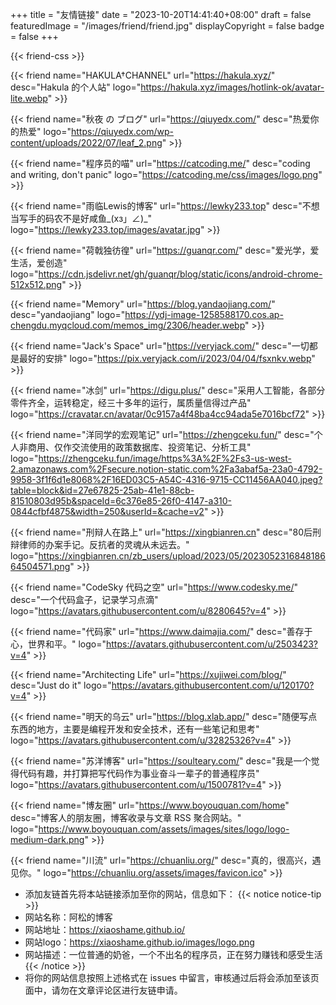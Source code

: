 +++
title = "友情链接"
date = "2023-10-20T14:41:40+08:00"
draft = false
featuredImage = "/images/friend/friend.jpg"
displayCopyright = false
badge = false
+++

{{< friend-css >}}

{{< friend name="HAKULA†CHANNEL" url="https://hakula.xyz/"  desc="Hakula 的个人站" logo="https://hakula.xyz/images/hotlink-ok/avatar-lite.webp" >}}

{{< friend name="秋夜 の ブログ" url="https://qiuyedx.com/"  desc="热爱你的热爱" logo="https://qiuyedx.com/wp-content/uploads/2022/07/leaf_2.png" >}}

{{< friend name="程序员的喵" url="https://catcoding.me/"  desc="coding and writing, don't panic" logo="https://catcoding.me/css/images/logo.png" >}}

{{< friend name="雨临Lewis的博客" url="https://lewky233.top"  desc="不想当写手的码农不是好咸鱼_(xз」∠)_" logo="https://lewky233.top/images/avatar.jpg" >}}

{{< friend name="荷戟独彷徨" url="https://guanqr.com/"  desc="爱光学，爱生活，爱创造" logo="https://cdn.jsdelivr.net/gh/guanqr/blog/static/icons/android-chrome-512x512.png" >}}

{{< friend name="Memory" url="https://blog.yandaojiang.com/" desc="yandaojiang" logo="https://ydj-image-1258588170.cos.ap-chengdu.myqcloud.com/memos_img/2306/header.webp" >}}

{{< friend name="Jack's Space" url="https://veryjack.com/" desc="一切都是最好的安排" logo="https://pix.veryjack.com/i/2023/04/04/fsxnkv.webp" >}}

{{< friend name="冰剑" url="https://digu.plus/" desc="采用人工智能，各部分零件齐全，运转稳定，经三十多年的运行，属质量信得过产品" logo="https://cravatar.cn/avatar/0c9157a4f48ba4cc94ada5e7016bcf72" >}}

{{< friend name="洋同学的宏观笔记" url="https://zhengceku.fun/" desc="个人非商用、仅作交流使用的政策数据库、投资笔记、分析工具" logo="https://zhengceku.fun/image/https%3A%2F%2Fs3-us-west-2.amazonaws.com%2Fsecure.notion-static.com%2Fa3abaf5a-23a0-4792-9958-3f1f6d1e8068%2F16ED03C5-A54C-4316-9715-CC11456AA040.jpeg?table=block&id=27e67825-25ab-41e1-88cb-81510803d95b&spaceId=6c376e85-26f0-4147-a310-0844cfbf4875&width=250&userId=&cache=v2" >}}

{{< friend name="刑辩人在路上" url="https://xingbianren.cn" desc="80后刑辩律师的办案手记。反抗者的灵魂从未远去。" logo="https://xingbianren.cn/zb_users/upload/2023/05/202305231684818664504571.png" >}}

{{< friend name="CodeSky 代码之空" url="https://www.codesky.me/" desc="一个代码盒子，记录学习点滴" logo="https://avatars.githubusercontent.com/u/8280645?v=4" >}}

{{< friend name="代码家" url="https://www.daimajia.com/" desc="善存于心，世界和平。" logo="https://avatars.githubusercontent.com/u/2503423?v=4" >}}

{{< friend name="Architecting Life" url="https://xujiwei.com/blog/" desc="Just do it" logo="https://avatars.githubusercontent.com/u/120170?v=4" >}}

{{< friend name="明天的乌云" url="https://blog.xlab.app/" desc="随便写点东西的地方，主要是编程开发和安全技术，还有一些笔记和思考" logo="https://avatars.githubusercontent.com/u/32825326?v=4" >}}

{{< friend name="苏洋博客" url="https://soulteary.com/" desc="我是一个觉得代码有趣，并打算把写代码作为事业奋斗一辈子的普通程序员" logo="https://avatars.githubusercontent.com/u/1500781?v=4" >}}

{{< friend name="博友圈" url="https://www.boyouquan.com/home" desc="博客人的朋友圈，博客收录与文章 RSS 聚合网站。" logo="https://www.boyouquan.com/assets/images/sites/logo/logo-medium-dark.png" >}}

{{< friend name="川流" url="https://chuanliu.org/" desc="真的，很高兴，遇见你。" logo="https://chuanliu.org/assets/images/favicon.ico" >}}

- 添加友链首先将本站链接添加至你的网站，信息如下：
{{< notice notice-tip >}}
- 网站名称：阿松的博客
- 网站地址：https://xiaoshame.github.io/
- 网站logo：https://xiaoshame.github.io/images/logo.png
- 网站描述：一位普通的奶爸，一个不出名的程序员，正在努力赚钱和感受生活
{{< /notice >}}
- 将你的网站信息按照上述格式在 issues 中留言，审核通过后将会添加至该页面中，请勿在文章评论区进行友链申请。
